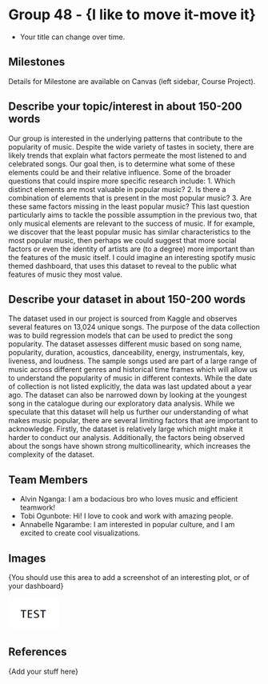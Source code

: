 # Group 48 - {I like to move it-move it}

- Your title can change over time.

## Milestones

Details for Milestone are available on Canvas (left sidebar, Course Project).

## Describe your topic/interest in about 150-200 words


Our group is interested in the underlying patterns that contribute to the popularity of music. Despite the wide variety of tastes in society, there are likely trends that explain what factors permeate the most listened to and celebrated songs. Our goal then, is to determine what some of these elements could be and their relative influence. Some of the broader questions that could inspire more specific research include: 1. Which distinct elements are most valuable in popular music? 2. Is there a combination of elements that is present in the most popular music? 3. Are these same factors missing in the least popular music? This last question particularly aims to tackle the possible assumption in the previous two, that only musical elements are relevant to the success of music. If for example, we discover that the least popular music has similar characteristics to the most popular music, then perhaps we could suggest that more social factors or even the identity of artists are (to a degree) more important than the features of the music itself. I could imagine an interesting spotify music themed dashboard, that uses this dataset to reveal to the public what features of music they most value.



## Describe your dataset in about 150-200 words

The dataset used in our project is sourced from Kaggle and observes several features on 13,024
unique songs. The purpose of the data collection was to build regression models that can be
used to predict the song popularity. The dataset assesses different music based on song name,
popularity, duration, acoustics, danceability, energy, instrumentals, key, liveness, and loudness.
The sample songs used are part of a large range of music across different genres and historical
time frames which will allow us to understand the popularity of music in different contexts.
While the date of collection is not listed explicitly, the data was last updated about a year ago.
The dataset can also be narrowed down by looking at the youngest song in the catalogue during
our exploratory data analysis. While we speculate that this dataset will help us further our
understanding of what makes music popular, there are several limiting factors that are
important to acknowledge. Firstly, the dataset is relatively large which might make it harder to
conduct our analysis. Additionally, the factors being observed about the songs have shown
strong multicollinearity, which increases the complexity of the dataset.
## Team Members

- Alvin Nganga: I am a bodacious bro who loves music and efficient teamwork!
- Tobi Ogunbote: Hi! I love to cook and work with amazing people. 
- Annabelle Ngarambe: I am interested in popular culture, and I am excited to create cool visualizations. 

## Images

{You should use this area to add a screenshot of an interesting plot, or of your dashboard}

<img src ="images/test.png" width="100px">

## References

{Add your stuff here}



